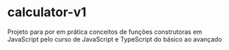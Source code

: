 # calculator-v1
Projeto para por em prática conceitos de funções construtoras em JavaScript pelo curso de JavaScript e TypeScript do básico ao avançado 